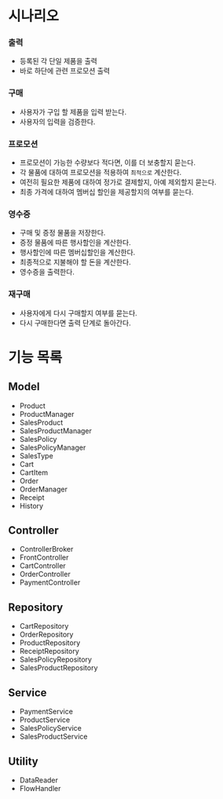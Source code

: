 # 시나리오
### 출력
- 등록된 각 단일 제품을 출력
- 바로 하단에 관련 프로모션 출력

### 구매
- 사용자가 구입 할 제품을 입력 받는다.
- 사용자의 입력을 검증한다.

### 프로모션
- 프로모션이 가능한 수량보다 적다면, 이를 더 보충할지 묻는다.
- 각 물품에 대하여 프로모션을 적용하여 `최적으로` 계산한다. 
- 여전히 필요한 제품에 대하여 정가로 결제할지, 아예 제외할지 묻는다.
- 최종 가격에 대하여 멤버십 할인을 제공할지의 여부를 묻는다.

### 영수증
- 구매 및 증정 물품을 저장한다.
- 증정 물품에 따른 행사할인을 계산한다.
- 행사할인에 따른 멤버십할인을 계산한다.
- 최종적으로 지불해야 할 돈을 계산한다.
- 영수증을 출력한다.

### 재구매
- 사용자에게 다시 구매할지 여부를 묻는다.
- 다시 구매한다면 출력 단계로 돌아간다.

# 기능 목록

## Model
- Product
- ProductManager
- SalesProduct
- SalesProductManager
- SalesPolicy
- SalesPolicyManager
- SalesType
- Cart
- CartItem
- Order
- OrderManager
- Receipt
- History

## Controller
- ControllerBroker
- FrontController
- CartController
- OrderController
- PaymentController

## Repository
- CartRepository
- OrderRepository
- ProductRepository
- ReceiptRepository
- SalesPolicyRepository
- SalesProductRepository

## Service
- PaymentService
- ProductService
- SalesPolicyService
- SalesProductService

## Utility
- DataReader
- FlowHandler
